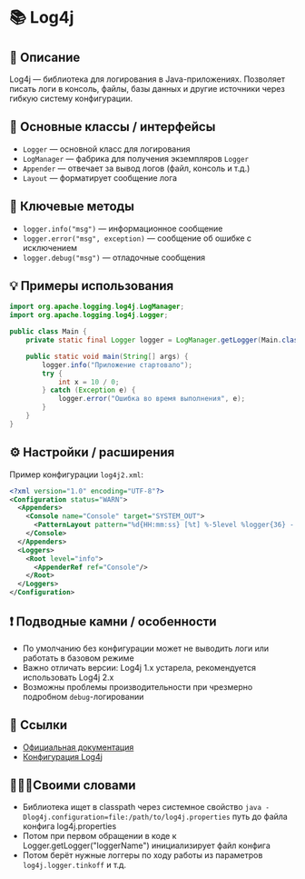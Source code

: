 # 📚 Log4j

## 📝 Описание
Log4j — библиотека для логирования в Java-приложениях. Позволяет писать логи в консоль, файлы, базы данных и другие источники через гибкую систему конфигурации.

## 🚀 Основные классы / интерфейсы
- `Logger` — основной класс для логирования
- `LogManager` — фабрика для получения экземпляров `Logger`
- `Appender` — отвечает за вывод логов (файл, консоль и т.д.)
- `Layout` — форматирует сообщение лога

## 🔑 Ключевые методы
- `logger.info("msg")` — информационное сообщение
- `logger.error("msg", exception)` — сообщение об ошибке с исключением
- `logger.debug("msg")` — отладочные сообщения

## 💡 Примеры использования
```java
import org.apache.logging.log4j.LogManager;
import org.apache.logging.log4j.Logger;

public class Main {
    private static final Logger logger = LogManager.getLogger(Main.class);

    public static void main(String[] args) {
        logger.info("Приложение стартовало");
        try {
            int x = 10 / 0;
        } catch (Exception e) {
            logger.error("Ошибка во время выполнения", e);
        }
    }
}
```

## ⚙️ Настройки / расширения
Пример конфигурации `log4j2.xml`:
```xml
<?xml version="1.0" encoding="UTF-8"?>
<Configuration status="WARN">
  <Appenders>
    <Console name="Console" target="SYSTEM_OUT">
      <PatternLayout pattern="%d{HH:mm:ss} [%t] %-5level %logger{36} - %msg%n"/>
    </Console>
  </Appenders>
  <Loggers>
    <Root level="info">
      <AppenderRef ref="Console"/>
    </Root>
  </Loggers>
</Configuration>
```

## ❗ Подводные камни / особенности
- По умолчанию без конфигурации может не выводить логи или работать в базовом режиме
- Важно отличать версии: Log4j 1.x устарела, рекомендуется использовать Log4j 2.x
- Возможны проблемы производительности при чрезмерно подробном `debug`-логировании

## 🔗 Ссылки
- [Официальная документация](https://logging.apache.org/log4j/2.x/)
- [Конфигурация Log4j](https://logging.apache.org/log4j/2.x/manual/configuration.html)

## 👨‍🦽‍➡️Своими словами
- Библиотека ищет в classpath через системное свойство `java -Dlog4j.configuration=file:/path/to/log4j.properties` путь до файла конфига log4j.properties
- Потом при первом обращении в коде к Logger.getLogger("loggerName") инициализирует файл конфига
- Потом берёт нужные логгеры по ходу работы из параметров `log4j.logger.tinkoff` и т.д.